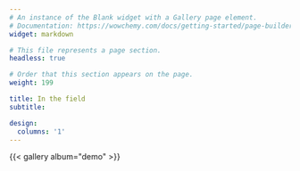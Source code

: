 ```yaml
---
# An instance of the Blank widget with a Gallery page element.
# Documentation: https://wowchemy.com/docs/getting-started/page-builder/
widget: markdown

# This file represents a page section.
headless: true

# Order that this section appears on the page.
weight: 199

title: In the field
subtitle:

design:
  columns: '1'
---
```


{{< gallery album="demo" >}}